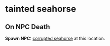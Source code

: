 # tainted seahorse


## On NPC Death

**Spawn NPC:**  [corrupted seahorse](/npc/64050) at this location.